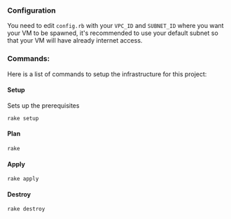 ### Configuration

You need to edit `config.rb` with your `VPC_ID` and `SUBNET_ID` where you want your VM to be spawned, it's recommended to use your default subnet so that your VM will have already internet access.

### Commands:

Here is a list of commands to setup the infrastructure for this project:

#### Setup

Sets up the prerequisites

    rake setup

#### Plan

    rake

#### Apply

    rake apply

#### Destroy

    rake destroy
